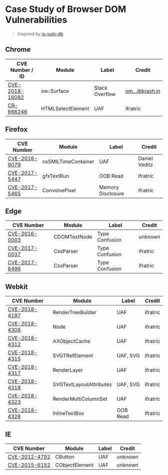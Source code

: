 # Case Study of Browser DOM Vulnerabilities

> Inspired by [js-vuln-db](https://github.com/tunz/js-vuln-db)

## Chrome

CVE Number / ID | Module | Label | Credit
--------------- | ------ | ----- | ------
[CVE-2018-16082](./Chrome/CVE-2018-16082.md) | sw::Surface | Stack Overflow | om...@krash.in
[CR-666246](./Chrome/CR-666246.md) | HTMLSelectElement | UAF | ifratric

## Firefox

CVE Number | Module | Label | Credit
---------- | ------ | ----- | ------
[CVE-2016-9079](./Firefox/CVE-2016-9079.md) | nsSMILTimeContainer | UAF | Daniel Veditz
[CVE-2017-5447](./Firefox/CVE-2017-5447.md) | gfxTextRun | OOB Read | ifratric
[CVE-2017-5465](./Firefox/CVE-2017-5465.md) | ConvolvePixel | Memory Disclosure | ifratric

## Edge

CVE Number | Module | Label | Credit
---------- | ------ | ----- | ------
[CVE-2016-0003](./Edge/CVE-2016-0003.md) | CDOMTextNode | Type Confusion | unknown
[CVE-2017-0037](./Edge/CVE-2017-0037.md) | CssParser | Type Confusion | ifratric
[CVE-2017-8496](./Edge/CVE-2017-8496.md) | CssParser | Type Confusion | ifratric

## Webkit

CVE Number | Module | Label | Credit
---------- | ------ | ----- | ------
[CVE-2018-4197](./Webkit/CVE-2018-4197.md) | RenderTreeBuilder | UAF | ifratric
[CVE-2018-4306](./Webkit/CVE-2018-4306.md) | Node | UAF | ifratric
[CVE-2018-4312](./Webkit/CVE-2018-4312.md) | AXObjectCache | UAF | ifratric
[CVE-2018-4315](./Webkit/CVE-2018-4315.md) | SVGTRefElement | UAF, SVG | ifratric
[CVE-2018-4317](./Webkit/CVE-2018-4317.md) | RenderLayer | UAF | ifratric
[CVE-2018-4318](./Webkit/CVE-2018-4318.md) | SVGTextLayoutAttributes | UAF, SVG | ifratric
[CVE-2018-4323](./Webkit/CVE-2018-4323.md) | RenderMultiColumnSet | UAF | ifratric
[CVE-2018-4328](./Webkit/CVE-2018-4328.md) | InlineTextBox | OOB Read | ifratric

## IE

CVE Number | Module | Label | Credit
---------- | ------ | ----- | ------
[CVE-2012-4792](./IE/CVE-2012-4792.md) | CButton | UAF | unknown
[CVE-2015-6152](./IE/CVE-2015-6152.md) | CObjectElement | UAF | unknown
